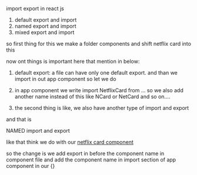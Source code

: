 import export in react js
1. default export and import
2. named export and import
3. mixed export and import 

so first thing for this we make a folder components and shift netflix card into this 

now ont things is important here that mention in below: 

1. default export: a file can have only one default export.
and than we  import in out app component
so let we do

2. in app component we write import NetflixCard from ...
so we also add another name instead of this like NCard or NetCard and so on....

2. the second thing is like, we also have another type of import and export 

and that is 

NAMED import and export

like that think we do with our [netflix card component ](../../components/NetflixCard.jsx)

so the change is we add export in before the component name in component file and add the component name in import section of app component in our {}

